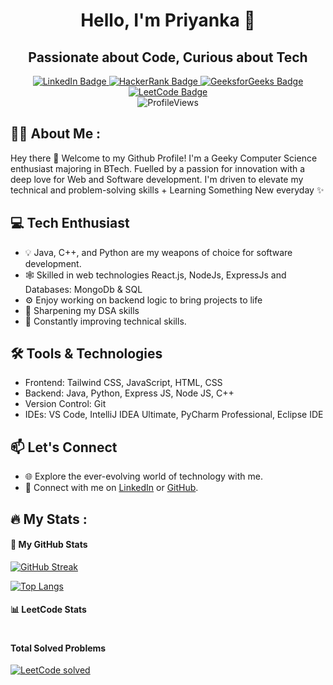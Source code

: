 <div align="center">

# Hello, I'm Priyanka 👋
## Passionate about Code, Curious about Tech

</div>

<div id="header" align="center">
  <div id="badges">
    <a href="https://www.linkedin.com/in/priyanka-sundalam">
      <img src="https://img.shields.io/badge/LinkedIn-blue?style=for-the-badge&logo=linkedin&logoColor=white" alt="LinkedIn Badge"/>
    </a>
    <a href="https://www.hackerrank.com/Priyanka8625">
      <img src="https://img.shields.io/badge/Hackerrank-darkgreen?style=for-the-badge&logo=hackerrank&logoColor=white" alt="HackerRank Badge"/>
    </a>
    <a href="https://auth.geeksforgeeks.org/user/priyanka8625/">
      <img src="https://img.shields.io/badge/GeeksforGeeks-green?style=for-the-badge&logo=GeeksforGeeks&logoColor=white" alt="GeeksforGeeks Badge"/>
    </a>
    <a href="https://leetcode.com/priyanka8625/">
      <img src="https://img.shields.io/badge/Leetcode-yellow?style=for-the-badge&logo=leetcode&logoColor=white" alt="LeetCode Badge"/>
    </a>
  </div>
  <img src="https://komarev.com/ghpvc/?username=priyanka8625&style=flat-round&color=red" alt="ProfileViews"/>
</div>


## 👨‍💻 About Me :

Hey there 👋 Welcome to my Github Profile! I'm a Geeky Computer Science enthusiast majoring in BTech. Fuelled by a passion for innovation with a deep love for Web and Software development. I'm driven to elevate my technical and problem-solving skills + Learning Something New everyday ✨

## 💻 Tech Enthusiast

- 💡 Java, C++, and Python are my weapons of choice for software development.
- 🕸 Skilled in web technologies React.js, NodeJs, ExpressJs and Databases: MongoDb & SQL
- ⚙️ Enjoy working on backend logic to bring projects to life
- 🚀 Sharpening my DSA skills
- 🔧 Constantly improving technical skills.

## 🛠️ Tools & Technologies

- Frontend: Tailwind CSS, JavaScript, HTML, CSS 
- Backend: Java, Python, Express JS, Node JS, C++
- Version Control: Git
- IDEs: VS Code, IntelliJ IDEA Ultimate, PyCharm Professional, Eclipse IDE

## 📫 Let's Connect

- 🌐 Explore the ever-evolving world of technology with me.
- 🔗 Connect with me on [LinkedIn](https://www.linkedin.com/in/priyanka-sundalam) or [GitHub](https://github.com/priyanka8625).
  
## :fire: My Stats :

#### 🚀 My GitHub Stats
[![GitHub Streak](https://streak-stats.demolab.com?user=priyanka8625&theme=highcontrast&date_format=M%20j%5B%2C%20Y%5D&card_width=500)](https://git.io/streak-stats)

[![Top Langs](https://github-readme-stats.vercel.app/api/top-langs/?username=priyanka8625&layout=compact&theme=vision-friendly-dark)](https://github.com/anuraghazra/github-readme-stats)


#### 📊 LeetCode Stats


<div style="display: flex; justify-content: space-between; align-items: center;">
    <div>
        <h4>Total Solved Problems</h4>
        <a href="https://leetcode.com/priyanka8625/">
            <img src="https://leetcode-stats-six.vercel.app/api?username=priyanka8625&hide=total-submissions&ac_lang=Python" alt="LeetCode solved" />
        </a>
    </div>
</div>


